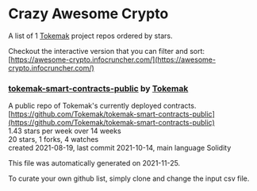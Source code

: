 # Crazy Awesome Crypto
A list of 1 [Tokemak](https://github.com/Tokemak) project repos ordered by stars.  

Checkout the interactive version that you can filter and sort: 
[https://awesome-crypto.infocruncher.com/](https://awesome-crypto.infocruncher.com/)  


### [tokemak-smart-contracts-public](https://github.com/Tokemak/tokemak-smart-contracts-public) by [Tokemak](https://github.com/Tokemak)  
A public repo of Tokemak's currently deployed contracts.  
[https://github.com/Tokemak/tokemak-smart-contracts-public](https://github.com/Tokemak/tokemak-smart-contracts-public)  
1.43 stars per week over 14 weeks  
20 stars, 1 forks, 4 watches  
created 2021-08-19, last commit 2021-10-14, main language Solidity  


This file was automatically generated on 2021-11-25.  

To curate your own github list, simply clone and change the input csv file.  